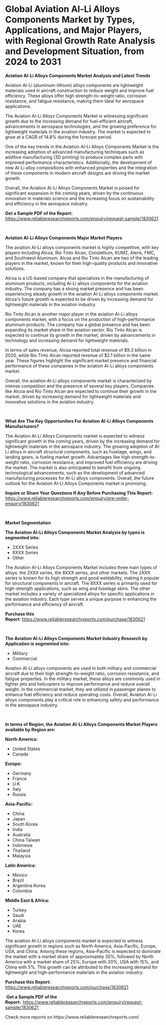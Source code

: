 <p><h1>Global Aviation Al-Li Alloys Components Market by Types, Applications, and Major Players, with Regional Growth Rate Analysis and Development Situation, from 2024 to 2031</h1></p><p><strong>Aviation Al-Li Alloys Components Market Analysis and Latest Trends</strong></p>
<p><p>Aviation Al-Li (aluminum-lithium) alloys components are lightweight materials used in aircraft construction to reduce weight and improve fuel efficiency. These alloys offer high strength-to-weight ratio, corrosion resistance, and fatigue resistance, making them ideal for aerospace applications.</p><p>The Aviation Al-Li Alloys Components Market is witnessing significant growth due to the increasing demand for fuel-efficient aircraft, advancements in aerospace technologies, and the growing preference for lightweight materials in the aviation industry. The market is expected to grow at a CAGR of 14.8% during the forecast period.</p><p>One of the key trends in the Aviation Al-Li Alloys Components Market is the increasing adoption of advanced manufacturing techniques such as additive manufacturing (3D printing) to produce complex parts with improved performance characteristics. Additionally, the development of new Al-Li alloy compositions with enhanced properties and the integration of these components in modern aircraft designs are driving the market growth.</p><p>Overall, the Aviation Al-Li Alloys Components Market is poised for significant expansion in the coming years, driven by the continuous innovation in materials science and the increasing focus on sustainability and efficiency in the aerospace industry.</p></p>
<p><strong>Get a Sample PDF of the Report:&nbsp;</strong> <a href="https://www.reliableresearchreports.com/enquiry/request-sample/1830621">https://www.reliableresearchreports.com/enquiry/request-sample/1830621</a></p>
<p>&nbsp;</p>
<p><strong>Aviation Al-Li Alloys Components Major Market Players</strong></p>
<p><p>The aviation Al-Li alloys components market is highly competitive, with key players including Alcoa, Rio Tinto Alcan, Constellium, KUMZ, Aleris, FMC, and Southwest Aluminum. Alcoa and Rio Tinto Alcan are two of the leading players in the market, known for their high-quality products and innovative solutions. </p><p>Alcoa is a US-based company that specializes in the manufacturing of aluminum products, including Al-Li alloys components for the aviation industry. The company has a strong market presence and has been experiencing steady growth in the aviation Al-Li alloys components market. Alcoa's future growth is expected to be driven by increasing demand for lightweight materials in the aviation industry.</p><p>Rio Tinto Alcan is another major player in the aviation Al-Li alloys components market, with a focus on the production of high-performance aluminum products. The company has a global presence and has been expanding its market share in the aviation sector. Rio Tinto Alcan is expected to continue its growth in the market, driven by advancements in technology and increasing demand for lightweight materials.</p><p>In terms of sales revenue, Alcoa reported total revenue of $9.3 billion in 2020, while Rio Tinto Alcan reported revenue of $2.1 billion in the same year. These figures highlight the significant market presence and financial performance of these companies in the aviation Al-Li alloys components market.</p><p>Overall, the aviation Al-Li alloys components market is characterized by intense competition and the presence of several key players. Companies like Alcoa and Rio Tinto Alcan are expected to continue their growth in the market, driven by increasing demand for lightweight materials and innovative solutions in the aviation industry.</p></p>
<p>&nbsp;</p>
<p><strong>What Are The Key Opportunities For Aviation Al-Li Alloys Components Manufacturers?</strong></p>
<p><p>The Aviation Al-Li Alloys Components market is expected to witness significant growth in the coming years, driven by the increasing demand for lightweight materials in the aerospace industry. The growing adoption of Al-Li alloys in aircraft structural components, such as fuselage, wings, and landing gears, is fueling market growth. Advantages like high strength-to-weight ratio, corrosion resistance, and improved fuel efficiency are driving the market. The market is also anticipated to benefit from ongoing technological advancements, such as the development of advanced manufacturing processes for Al-Li alloys components. Overall, the future outlook for the Aviation Al-Li Alloys Components market is promising.</p></p>
<p><strong>Inquire or Share Your Questions If Any Before Purchasing This Report:</strong> <a href="https://www.reliableresearchreports.com/enquiry/pre-order-enquiry/1830621">https://www.reliableresearchreports.com/enquiry/pre-order-enquiry/1830621</a></p>
<p>&nbsp;</p>
<p><strong>Market Segmentation</strong></p>
<p><strong>The Aviation Al-Li Alloys Components Market Analysis by types is segmented into:</strong></p>
<p><ul><li>2XXX Series</li><li>8XXX Series</li><li>Other</li></ul></p>
<p><p>The Aviation Al-Li Alloys Components Market includes three main types of alloys: the 2XXX series, the 8XXX series, and other markets. The 2XXX series is known for its high strength and good weldability, making it popular for structural components in aircraft. The 8XXX series is primarily used for high-strength applications, such as wing and fuselage skins. The other market includes a variety of specialized alloys for specific applications in the aviation industry. Each type serves a unique purpose in enhancing the performance and efficiency of aircraft.</p></p>
<p><strong>Purchase this Report:&nbsp;</strong><a href="https://www.reliableresearchreports.com/purchase/1830621">https://www.reliableresearchreports.com/purchase/1830621</a></p>
<p>&nbsp;</p>
<p><strong>The Aviation Al-Li Alloys Components Market Industry Research by Application is segmented into:</strong></p>
<p><ul><li>Military</li><li>Commercial</li></ul></p>
<p><p>Aviation Al-Li alloys components are used in both military and commercial aircraft due to their high strength-to-weight ratio, corrosion resistance, and fatigue properties. In the military market, these alloys are commonly used in fighter jets and helicopters to improve performance and reduce overall weight. In the commercial market, they are utilized in passenger planes to enhance fuel efficiency and reduce operating costs. Overall, Aviation Al-Li alloys components play a critical role in enhancing safety and performance in the aerospace industry.</p></p>
<p>&nbsp;</p>
<p><strong>In terms of Region, the Aviation Al-Li Alloys Components Market Players available by Region are:</strong></p>
<p>
    <p> <strong> North America: </strong>
        <ul>
            <li>United States</li>
            <li>Canada</li>
        </ul>
        </p> 
    <p> <strong> Europe: </strong>
        <ul>
            <li>Germany</li>
            <li>France</li>
            <li>U.K.</li>
            <li>Italy</li>
            <li>Russia</li>
        </ul>
        </p> 
    <p> <strong> Asia-Pacific: </strong>
        <ul>
            <li>China</li>
            <li>Japan</li>
            <li>South Korea</li>
            <li>India</li>
            <li>Australia</li>
            <li>China Taiwan</li>
            <li>Indonesia</li>
            <li>Thailand</li>
            <li>Malaysia</li>
        </ul>
        </p> 
    <p> <strong> Latin America: </strong>
        <ul>
            <li>Mexico</li>
            <li>Brazil</li>
            <li>Argentina Korea</li>
            <li>Colombia</li>
        </ul>
        </p> 
    <p> <strong> Middle East & Africa: </strong>
        <ul>
            <li>Turkey</li>
            <li>Saudi</li>
            <li>Arabia</li>
            <li>UAE</li>
            <li>Korea</li>
        </ul>
    </p>
    </p>
<p><p>The aviation Al-Li alloys components market is expected to witness significant growth in regions such as North America, Asia-Pacific, Europe, USA, and China. Among these regions, Asia-Pacific is expected to dominate the market with a market share of approximately 35%, followed by North America with a market share of 25%, Europe with 20%, USA with 15%, and China with 5%. This growth can be attributed to the increasing demand for lightweight and high-performance materials in the aviation industry.</p></p>
<p><strong>Purchase this Report: </strong><a href="https://www.reliableresearchreports.com/purchase/1830621">https://www.reliableresearchreports.com/purchase/1830621</a></p>
<p>&nbsp;<strong>Get a Sample PDF of the Report:&nbsp;&nbsp;</strong><a href="https://www.reliableresearchreports.com/enquiry/request-sample/1830621">https://www.reliableresearchreports.com/enquiry/request-sample/1830621</a></p>
<p><strong></strong></p>
<p>Check more reports on https://www.reliableresearchreports.com/</p>